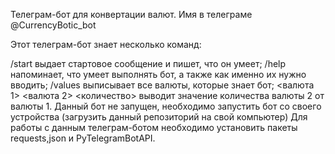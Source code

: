 Телеграм-бот для конвертации валют. Имя в телеграме @CurrencyBotic_bot

Этот телеграм-бот знает несколько команд:

/start выдает стартовое сообщение и пишет, что он умеет;
/help напоминает, что умеет выполнять бот, а также как именно их нужно вводить;
/values выписывает все валюты, которые знает бот;
<валюта 1> <валюта 2> <количество> выводит значение количества валюты 2 от валюты 1.
Данный бот не запущен, необходимо запустить бот со своего устройства (загрузить данный репозиторий на свой компьютер) Для работы с данным телеграм-ботом необходимо установить пакеты requests,json и PyTelegramBotAPI.

